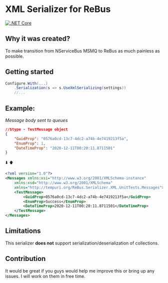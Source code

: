 # XML Serializer for ReBus

[![.NET Core](https://github.com/rafek1241/ReBus.Serializer.XML/actions/workflows/dotnet.yml/badge.svg)](https://github.com/rafek1241/ReBus.Serializer.XML/actions/workflows/dotnet.yml)

## Why it was created?

To make transition from NServiceBus MSMQ to ReBus as much painless as possible.

## Getting started

```c#
Configure.With(...)
    .Serialization(s => s.UseXmlSerializing(settings))
    //...
```

## Example:

_Message body sent to queues_

```json
//$type - TestMessage object
{
    "GuidProp": "0576a0cd-13c7-4dc2-a74b-4e7419213f5a",
    "EnumProp": 1,
    "DateTimeProp": "2020-12-11T00:20:11.8711501"
}
```
:arrow_down: :arrow_up:
```xml
<?xml version="1.0"?>
<Messages xmlns:xsi="http://www.w3.org/2001/XMLSchema-instance"
    xmlns:xsd="http://www.w3.org/2001/XMLSchema"
    xmlns="http://tempuri.org/ReBus.Serializer.XML.UnitTests.Messages">
    <TestMessage>
        <GuidProp>0576a0cd-13c7-4dc2-a74b-4e7419213f5a</GuidProp>
        <EnumProp>Success</EnumProp>
        <DateTimeProp>2020-12-11T00:20:11.8711501</DateTimeProp>
    </TestMessage>
</Messages>
```

## Limitations

This serializer **does not** support serialization/deserialization of collections.

## Contribution

It would be great if you guys would help me improve this or bring up any issues. I will work on them in free time.
